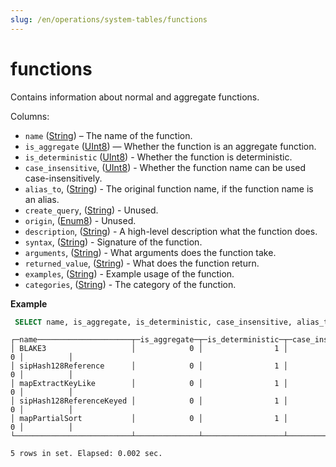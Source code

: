 ```yaml
---
slug: /en/operations/system-tables/functions
---
```

# functions

Contains information about normal and aggregate functions.

Columns:

- `name` ([String](../../sql-reference/data-types/string.md)) – The name of the function.
- `is_aggregate` ([UInt8](../../sql-reference/data-types/int-uint.md)) — Whether the function is an aggregate function.
- `is_deterministic` ([UInt8](../../sql-reference/data-types/int-uint.md)) - Whether the function is deterministic.
- `case_insensitive`, ([UInt8](../../sql-reference/data-types/int-uint.md)) - Whether the function name can be used case-insensitively.
- `alias_to`, ([String](../../sql-reference/data-types/string.md)) - The original function name, if the function name is an alias.
- `create_query`, ([String](../../sql-reference/data-types/enum.md)) - Unused.
- `origin`, ([Enum8](../../sql-reference/data-types/string.md)) - Unused.
- `description`, ([String](../../sql-reference/data-types/string.md)) - A high-level description what the function does.
- `syntax`, ([String](../../sql-reference/data-types/string.md)) - Signature of the function.
- `arguments`, ([String](../../sql-reference/data-types/string.md)) - What arguments does the function take.
- `returned_value`, ([String](../../sql-reference/data-types/string.md)) - What does the function return.
- `examples`, ([String](../../sql-reference/data-types/string.md)) - Example usage of the function.
- `categories`, ([String](../../sql-reference/data-types/string.md)) - The category of the function.

**Example**

```sql
 SELECT name, is_aggregate, is_deterministic, case_insensitive, alias_to FROM system.functions LIMIT 5;
```

```text
┌─name─────────────────────┬─is_aggregate─┬─is_deterministic─┬─case_insensitive─┬─alias_to─┐
│ BLAKE3                   │            0 │                1 │                0 │          │
│ sipHash128Reference      │            0 │                1 │                0 │          │
│ mapExtractKeyLike        │            0 │                1 │                0 │          │
│ sipHash128ReferenceKeyed │            0 │                1 │                0 │          │
│ mapPartialSort           │            0 │                1 │                0 │          │
└──────────────────────────┴──────────────┴──────────────────┴──────────────────┴──────────┘

5 rows in set. Elapsed: 0.002 sec.
```

